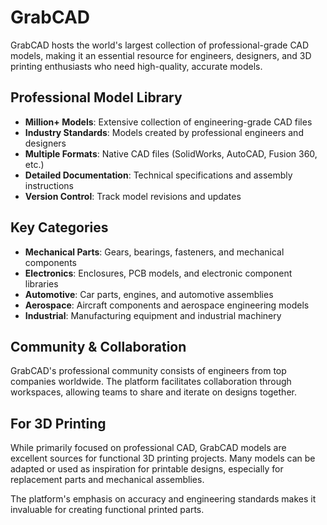 # GrabCAD

GrabCAD hosts the world's largest collection of professional-grade CAD models, making it an essential resource for engineers, designers, and 3D printing enthusiasts who need high-quality, accurate models.

## Professional Model Library

- **Million+ Models**: Extensive collection of engineering-grade CAD files
- **Industry Standards**: Models created by professional engineers and designers
- **Multiple Formats**: Native CAD files (SolidWorks, AutoCAD, Fusion 360, etc.)
- **Detailed Documentation**: Technical specifications and assembly instructions
- **Version Control**: Track model revisions and updates

## Key Categories

- **Mechanical Parts**: Gears, bearings, fasteners, and mechanical components
- **Electronics**: Enclosures, PCB models, and electronic component libraries
- **Automotive**: Car parts, engines, and automotive assemblies
- **Aerospace**: Aircraft components and aerospace engineering models
- **Industrial**: Manufacturing equipment and industrial machinery

## Community & Collaboration

GrabCAD's professional community consists of engineers from top companies worldwide. The platform facilitates collaboration through workspaces, allowing teams to share and iterate on designs together.

## For 3D Printing

While primarily focused on professional CAD, GrabCAD models are excellent sources for functional 3D printing projects. Many models can be adapted or used as inspiration for printable designs, especially for replacement parts and mechanical assemblies.

The platform's emphasis on accuracy and engineering standards makes it invaluable for creating functional printed parts.
